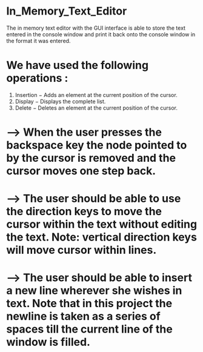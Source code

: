 # In_Memory_Text_Editor
The in memory text editor with the GUI interface is able to store the text entered in the console window and print it back onto the console window in the format it was entered.

# We have used the following operations :

1. Insertion − Adds an element at the current position of the cursor.
2. Display − Displays the complete list.
3. Delete − Deletes an element at the current position of the cursor.

# --> When the user presses the backspace key the node pointed to by the cursor is removed and the cursor moves one step back.
# --> The user should be able to use the direction keys to move the cursor within the text without editing the text. Note: vertical direction keys will move cursor within lines.
# --> The user should be able to insert a new line wherever she wishes in text. Note that in this project the newline is taken as a series of spaces till the current line of the window is filled.
